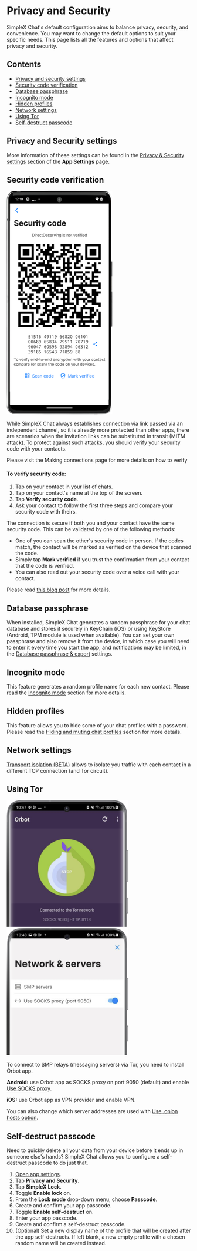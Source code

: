 # Privacy and Security

SimpleX Chat's default configuration aims to balance privacy, security, and convenience. You may want to change the default options to suit your specific needs. This page lists all the features and options that affect privacy and security.

## Contents

- [Privacy and security settings](#privacy-and-security-settings)
- [Security code verification](#security-code-verification)
- [Database passphrase](#database-passphrase)
- [Incognito mode](#incognito-mode)
- [Hidden profiles](#hidden-profiles)
- [Network settings](#network-settings)
- [Using Tor](#using-tor)
- [Self-destruct passcode](#self-destruct-passcode)

## Privacy and Security settings

More information of these settings can be found in the [Privacy & Security settings](./app-settings.md#privacy-and-security) section of the **App Settings** page.

## Security code verification

<img src="../../blog/images/20230103-verification.png" width="288">

While SimpleX Chat always establishes connection via link passed via an independent channel, so it is already more protected than other apps, there are scenarios when the invitation links can be substituted in transit (MITM attack). To protect against such attacks, you should verify your security code with your contacts. 

Please visit the Making connections page for more details on how to verify

#### To verify security code:

1. Tap on your contact in your list of chats. 
2. Tap on your contact's name at the top of the screen.
3. Tap **Verify security code**.
4. Ask your contact to follow the first three steps and compare your security code with theirs. 

The connection is secure if both you and your contact have the same security code. This can be validated by one of the following methods:

- One of you can scan the other's security code in person. If the codes match, the contact will be marked as verified on the device that scanned the code.
- Simply tap **Mark verified** if you trust the confirmation from your contact that the code is verified.
- You can also read out your security code over a voice call with your contact.

Please read [this blog post](../../blog/20230103-simplex-chat-v4.4-disappearing-messages.md#connection-security-verification) for more details.

## Database passphrase

When installed, SimpleX Chat generates a random passphrase for your chat database and stores it securely in KeyChain (iOS) or using KeyStore (Android, TPM module is used when available). You can set your own passphrase and also remove it from the device, in which case you will need to enter it every time you start the app, and notifications may be limited, in the [Database passphrase & export](./managing-data.md#database-passphrase) settings.

## Incognito mode

This feature generates a random profile name for each new contact. Please read the [Incognito mode](./chat-profiles.md#incognito-mode) section for more details.

## Hidden profiles

This feature allows you to hide some of your chat profiles with a password. Please read the [Hiding and muting chat profiles](./chat-profiles.md#hiding-and-muting-chat-profiles) section for more details.

## Network settings

[Transport isolation (BETA)](./app-settings.md#transport-isolation-beta) allows to isolate you traffic with each contact in a different TCP connection (and Tor circuit).

## Using Tor

<img src="../../blog/images/20220808-tor1.png" width="330"> &nbsp; <img src="../../blog/images/20220808-tor2.png" width="330">

To connect to SMP relays (messaging servers) via Tor, you need to install Orbot app.

**Android:** use Orbot app as SOCKS proxy on port 9050 (default) and enable [Use SOCKS proxy](./app-settings.md#use-socks-proxy-android-only).

**iOS:** use Orbot app as VPN provider and enable VPN.

You can also change which server addresses are used with [Use .onion hosts option](./app-settings.md#use-onion-hosts).

## Self-destruct passcode

Need to quickly delete all your data from your device before it ends up in someone else's hands? SimpleX Chat allows you to configure a self-destruct passcode to do just that. 

1. [Open app settings](./app-settings.md#opening-app-settings).
2. Tap **Privacy and Security**.
3. Tap **SimpleX Lock**.
4. Toggle **Enable lock** on.
5. From the **Lock mode** drop-down menu, choose **Passcode**. 
6. Create and confirm your app passcode. 
7. Toggle **Enable self-destruct** on.
8. Enter your app passcode.
9. Create and confirm a self-destruct passcode.
10. (Optional) Set a new display name of the profile that will be created after the app self-destructs. If left blank, a new empty profile with a chosen random name will be created instead. 